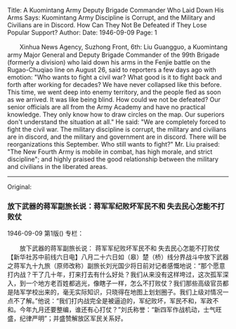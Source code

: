 Title: A Kuomintang Army Deputy Brigade Commander Who Laid Down His Arms Says: Kuomintang Army Discipline is Corrupt, and the Military and Civilians are in Discord. How Can They Not Be Defeated if They Lose Popular Support?
Author:
Date: 1946-09-09
Page: 1

　　Xinhua News Agency, Suzhong Front, 6th: Liu Guangguo, a Kuomintang army Major General and Deputy Brigade Commander of the 99th Brigade (formerly a division) who laid down his arms in the Fenjie battle on the Rugao-Chuqiao line on August 26, said to reporters a few days ago with emotion: "Who wants to fight a civil war? What good is it to fight back and forth after working for decades? We have never collapsed like this before. This time, we went deep into enemy territory, and the people fled as soon as we arrived. It was like being blind. How could we not be defeated? Our senior officials are all from the Army Academy and have no practical knowledge. They only know how to draw circles on the map. Our superiors don't understand the situation at all." He said: "We are completely forced to fight the civil war. The military discipline is corrupt, the military and civilians are in discord, and the military and government are in discord. There will be reorganizations this September. Who still wants to fight?" Mr. Liu praised: "The New Fourth Army is mobile in combat, has high morale, and strict discipline"; and highly praised the good relationship between the military and civilians in the liberated areas.



<hr /> 

Original: 


### 放下武器的蒋军副旅长说：蒋军军纪败坏军民不和  失去民心怎能不打败仗

1946-09-09
第1版()
专栏：

　　放下武器的蒋军副旅长说：
    蒋军军纪败坏军民不和
    失去民心怎能不打败仗
    【新华社苏中前线六日电】八月二十六日如（皋）楚（桥）线分界战斗中放下武器之蒋军九十九旅（原师改称）副旅长刘光国少将日前对记者感慨地说：“那个愿意打内战？干了几十年，打来打去有什么好处？我们从来没有这样垮过，这次孤军深入，到一个地方老百姓都逃光，像瞎子一样，怎么不打败仗？我们那些高级官员都是陆军学校出来的，毫无实际知识，只晓得在地图上划划圈子。我们上级对情况一点不了解。”他说：“我们打内战完全是被逼迫的，军纪败坏，军民不和，军政不和。今年九月还要整编，谁还有心打仗？”刘氏称誉：“新四军作战机动，士气旺盛，纪律严明”；并盛赞解放区军民关系好。
